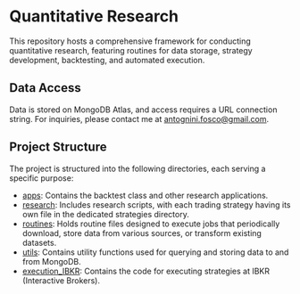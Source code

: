 # Quantitative Research

This repository hosts a comprehensive framework for conducting quantitative research, featuring routines for data storage, strategy development, backtesting, and automated execution.

## Data Access

Data is stored on MongoDB Atlas, and access requires a URL connection string. For inquiries, please contact me at antognini.fosco@gmail.com.

## Project Structure

The project is structured into the following directories, each serving a specific purpose:

- [apps](https://github.com/foscoa/quantitative_research/tree/main/apps): Contains the backtest class and other research applications.
- [research](https://github.com/foscoa/quantitative_research/tree/main/research): Includes research scripts, with each trading strategy having its own file in the dedicated strategies directory.
- [routines](https://github.com/foscoa/quantitative_research/tree/main/routines): Holds routine files designed to execute jobs that periodically download, store data from various sources, or transform existing datasets.
- [utils](https://github.com/foscoa/quantitative_research/tree/main/utils): Contains utility functions used for querying and storing data to and from MongoDB.
- [execution_IBKR](https://github.com/foscoa/quantitative_research/tree/main/execution_IBKR): Contains the code for executing strategies at IBKR (Interactive Brokers).
